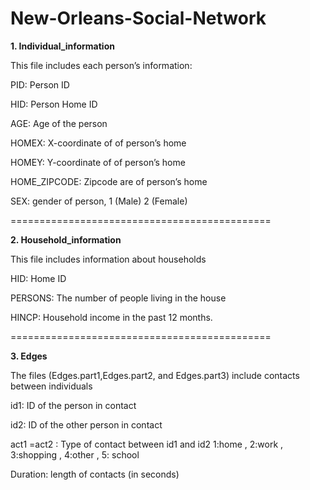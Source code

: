 # New-Orleans-Social-Network




**1. Individual_information**

This file includes each person’s information:

PID: Person ID

HID: Person Home ID

AGE: Age of the person 

HOMEX: X-coordinate of of person’s home

HOMEY: Y-coordinate of of person’s home

HOME_ZIPCODE: Zipcode are of person’s home

SEX: gender of person, 1 (Male) 2 (Female)

=============================================

**2. Household_information**

This file includes information about households

HID: Home ID

PERSONS: The number of people living in the house

HINCP: Household income in the past 12 months.




=============================================

**3. Edges**

The files (Edges.part1,Edges.part2, and Edges.part3)  include  contacts between  individuals

id1: ID of the person in contact

id2: ID of the other person in contact

act1 =act2 : Type of contact between id1 and id2  1:home , 2:work , 3:shopping , 4:other , 5: school

Duration: length of contacts (in seconds)




